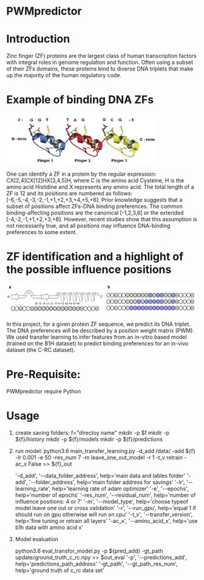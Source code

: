 # PWMpredictor

# Introduction
Zinc finger (ZF) proteins are the largest class of human transcription factors with integral roles in genome regulation and function. Often using a subset of their ZFs domains, these proteins bind to diverse DNA triplets that make up the majority of the human regulatory code. 

# Example of binding DNA ZFs
<img src="Images/binding_ZF.png" width="400">


One can identify a ZF  in a protein by the regular expression: CX[2,4]CX[12]HX[3,4,5]H, where C is the amino acid Cysteine, H is the amino acid Histidine and X represents any amino acid. The total length of a ZF is 12 and its positions are numbered as follows: [-6,-5,-4,-3,-2,-1,+1,+2,+3,+4,+5,+6].
Prior knowledge suggests that a subset of positions affect ZFs-DNA binding preferences. The common binding-affecting positions are the canonical [-1,2,3,6] or the extended [-4,-2,-1,+1,+2,+3,+6]. However, recent studies show that this assumption is not necessarily true, and all positions may influence DNA-binding preferences to some extent.

# ZF identification and a highlight of the possible influence positions
<img src="Images/infuence_positions.png" width="500">

In this project, for a given protein ZF sequence, we predict its DNA triplet. The DNA preferences will be described by a position weight matrix (PWM). We used transfer learning to infer features from an in-vitro based model (trained on the B1H dataset) to predict binding preferences for an in-vivo dataset (the C-RC dataset).

# Pre-Requisite:
PWMpredictor require Python

# Usage
1. create saving folders:
	f="directoy name"
	mkdir -p $f
	mkdir -p ${f}/history
	mkdir -p ${f}/models
	mkdir -p ${f}/predictions
  
2. run model:
   python3.6 main_transfer_learning.py -d_add /data/ -add ${f} -lr 0.001 -e 50 -res_num 7 -m leave_one_out_model -r 1 -t_v retrain -ac_x False >> ${f}_out
   
   '-d_add', '--data_folder_address', help='main data and lables folder'
   '-add', '--folder_address', help='main folder address for savings'
   '-lr', '--learning_rate', help='learning rate of adam optimizer'
   '-e', '--epochs', help='number of epochs'
   '-res_num', '--residual_num', help='number of influence positions: 4 or 7'
   '-m', '--model_type', help='choose typeof model leave one out or cross validation'
   '-r', '--run_gpu', help='equal 1 if should run on gpu otherwise will run on cpu'
   '-t_v', '--transfer_version', help='fine tuning or retrain all layers'
   '-ac_x', '--amino_acid_x', help='use b1h data with amino acid x'

3. Model evaluation

   python3.6 eval_transfor_model.py -p ${pred_add} -gt_path update/ground_truth_c_rc.npy >> $out_eval
   '-p', '--predictions_add', help='predictions_path_address'
   '-gt_path', '--gt_path_res_num', help='ground truth of c_rc data set'





